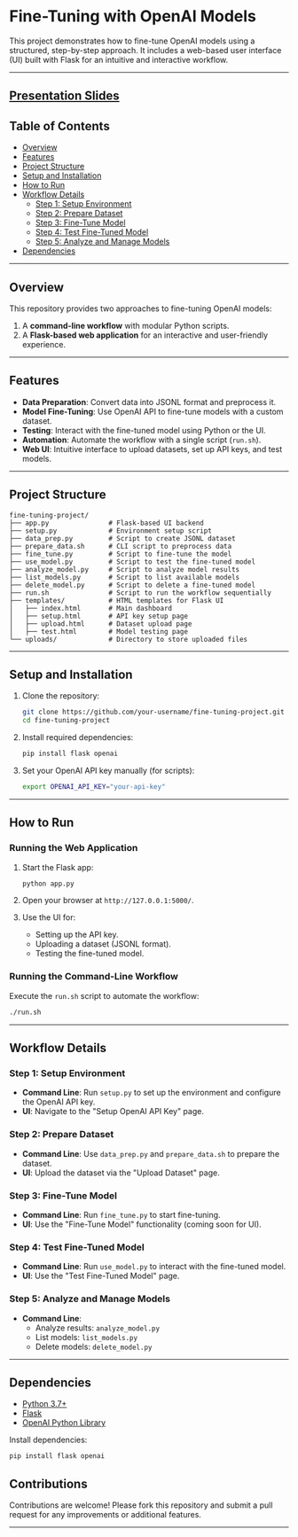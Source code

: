 # Fine-Tuning with OpenAI Models

This project demonstrates how to fine-tune OpenAI models using a structured, step-by-step approach. It includes a web-based user interface (UI) built with Flask for an intuitive and interactive workflow.

---

## [Presentation Slides](https://docs.google.com/presentation/d/1GpgDGIEe_-IX_jhdtcWa3do72LkVbU0DNi5sbLN0ky4/edit?usp=sharing)


## Table of Contents

- [Overview](#overview)
- [Features](#features)
- [Project Structure](#project-structure)
- [Setup and Installation](#setup-and-installation)
- [How to Run](#how-to-run)
- [Workflow Details](#workflow-details)
  - [Step 1: Setup Environment](#step-1-setup-environment)
  - [Step 2: Prepare Dataset](#step-2-prepare-dataset)
  - [Step 3: Fine-Tune Model](#step-3-fine-tune-model)
  - [Step 4: Test Fine-Tuned Model](#step-4-test-fine-tuned-model)
  - [Step 5: Analyze and Manage Models](#step-5-analyze-and-manage-models)
- [Dependencies](#dependencies)

---

## Overview

This repository provides two approaches to fine-tuning OpenAI models:
1. A **command-line workflow** with modular Python scripts.
2. A **Flask-based web application** for an interactive and user-friendly experience.

---

## Features

- **Data Preparation**: Convert data into JSONL format and preprocess it.
- **Model Fine-Tuning**: Use OpenAI API to fine-tune models with a custom dataset.
- **Testing**: Interact with the fine-tuned model using Python or the UI.
- **Automation**: Automate the workflow with a single script (`run.sh`).
- **Web UI**: Intuitive interface to upload datasets, set up API keys, and test models.

---

## Project Structure

```
fine-tuning-project/
├── app.py               # Flask-based UI backend
├── setup.py             # Environment setup script
├── data_prep.py         # Script to create JSONL dataset
├── prepare_data.sh      # CLI script to preprocess data
├── fine_tune.py         # Script to fine-tune the model
├── use_model.py         # Script to test the fine-tuned model
├── analyze_model.py     # Script to analyze model results
├── list_models.py       # Script to list available models
├── delete_model.py      # Script to delete a fine-tuned model
├── run.sh               # Script to run the workflow sequentially
├── templates/           # HTML templates for Flask UI
│   ├── index.html       # Main dashboard
│   ├── setup.html       # API key setup page
│   ├── upload.html      # Dataset upload page
│   ├── test.html        # Model testing page
└── uploads/             # Directory to store uploaded files
```

---

## Setup and Installation

1. Clone the repository:
   ```bash
   git clone https://github.com/your-username/fine-tuning-project.git
   cd fine-tuning-project
   ```

2. Install required dependencies:
   ```bash
   pip install flask openai
   ```

3. Set your OpenAI API key manually (for scripts):
   ```bash
   export OPENAI_API_KEY="your-api-key"
   ```

---

## How to Run

### Running the Web Application
1. Start the Flask app:
   ```bash
   python app.py
   ```
2. Open your browser at `http://127.0.0.1:5000/`.

3. Use the UI for:
   - Setting up the API key.
   - Uploading a dataset (JSONL format).
   - Testing the fine-tuned model.

### Running the Command-Line Workflow
Execute the `run.sh` script to automate the workflow:
```bash
./run.sh
```

---

## Workflow Details

### Step 1: Setup Environment
- **Command Line**: Run `setup.py` to set up the environment and configure the OpenAI API key.
- **UI**: Navigate to the "Setup OpenAI API Key" page.

### Step 2: Prepare Dataset
- **Command Line**: Use `data_prep.py` and `prepare_data.sh` to prepare the dataset.
- **UI**: Upload the dataset via the "Upload Dataset" page.

### Step 3: Fine-Tune Model
- **Command Line**: Run `fine_tune.py` to start fine-tuning.
- **UI**: Use the "Fine-Tune Model" functionality (coming soon for UI).

### Step 4: Test Fine-Tuned Model
- **Command Line**: Run `use_model.py` to interact with the fine-tuned model.
- **UI**: Use the "Test Fine-Tuned Model" page.

### Step 5: Analyze and Manage Models
- **Command Line**:
  - Analyze results: `analyze_model.py`
  - List models: `list_models.py`
  - Delete models: `delete_model.py`

---

## Dependencies

- [Python 3.7+](https://www.python.org/)
- [Flask](https://flask.palletsprojects.com/)
- [OpenAI Python Library](https://pypi.org/project/openai/)

Install dependencies:
```bash
pip install flask openai
```


## Contributions

Contributions are welcome! Please fork this repository and submit a pull request for any improvements or additional features.

---
